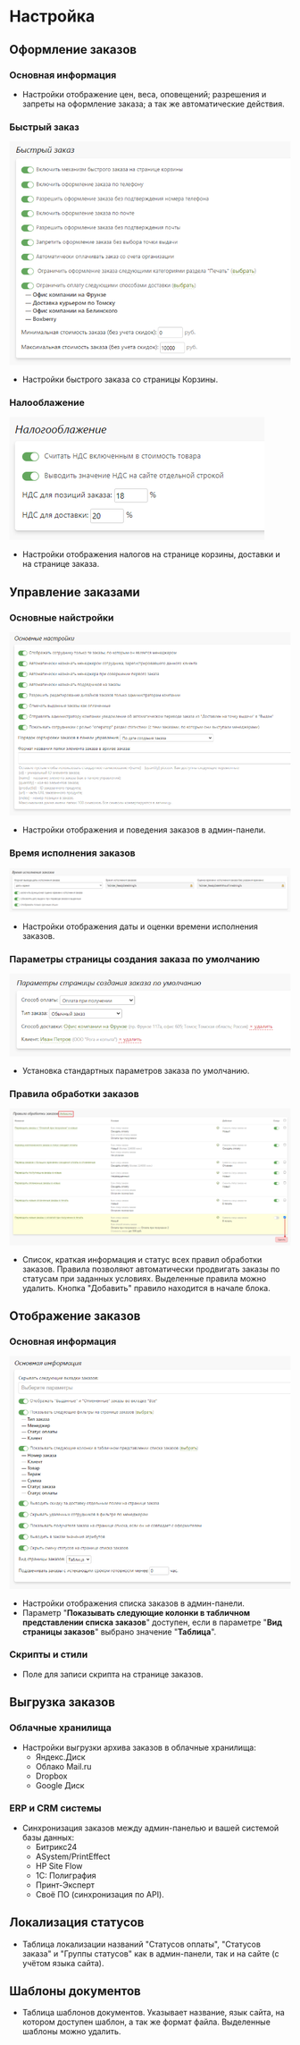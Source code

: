 # Настройка
## Оформление заказов
### Основная информация
* Настройки отображение цен, веса, оповещений; разрешения и запреты на оформление заказа; а так же автоматические действия.

### Быстрый заказ
![](../_media/order/order61.png ':size=50%')
* Настройки быстрого заказа со страницы Корзины.

### Налооблажение
![](../_media/order/order62.png ':size=30%')
* Настройки отображения налогов на странице корзины, доставки и на странице заказа.

## Управление заказами
### Основные найстройки
![](../_media/order/order63.png ':size=70%')
* Настройки отображения и поведения заказов в админ-панели.

### Время исполнения заказов
![](../_media/order/order64.png ':size=70%')
* Настройки отображения даты и оценки времени исполнения заказов.

### Параметры страницы создания заказа по умолчанию
![](../_media/order/order65.png ':size=50%')
* Установка стандартных параметров заказа по умолчанию.

### Правила обработки заказов
![](../_media/order/order66.png ':size=70%')
* Список, краткая информация и статус всех правил обработки заказов. Правила позволяют автоматически продвигать заказы по статусам при заданных условиях. Выделенные правила можно удалить. Кнопка "Добавить" правило находится в начале блока.

## Отображение заказов
### Основная информация
![](../_media/order/order67.png ':size=50%')
* Настройки отображения списка заказов в админ-панели.
* Параметр "**Показывать следующие колонки в табличном представлении списка заказов**" доступен, если в параметре "**Вид страницы заказов**" выбрано значение "**Таблица**".

### Скрипты и стили
* Поле для записи скрипта на странице заказов.

## Выгрузка заказов
### Облачные хранилища
* Настройки выгрузки архива заказов в облачные хранилища:
    + Яндекс.Диск
    + Облако Mail.ru
    + Dropbox
    + Google Диск

### ERP и CRM системы
* Синхронизация заказов между админ-панелью и вашей системой базы данных:
    + Битрикс24
    + ASystem/PrintEffect
    + HP Site Flow
    + 1С: Полиграфия
    + Принт-Эксперт
    + Своё ПО (синхронизация по API).

## Локализация статусов
* Таблица локализации названий "Статусов оплаты", "Статусов заказа" и "Группы статусов" как в админ-панели, так и на сайте (с учётом языка сайта).

## Шаблоны документов
* Таблица шаблонов документов. Указывает название, язык сайта, на котором доступен шаблон, а так же формат файла. Выделенные шаблоны можно удалить.